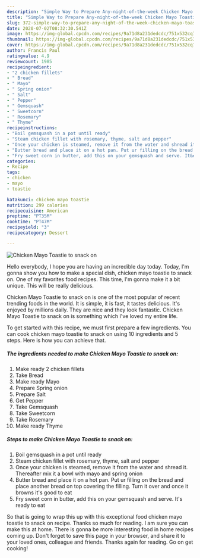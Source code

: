 ```yaml
---
description: "Simple Way to Prepare Any-night-of-the-week Chicken Mayo Toastie to snack on"
title: "Simple Way to Prepare Any-night-of-the-week Chicken Mayo Toastie to snack on"
slug: 372-simple-way-to-prepare-any-night-of-the-week-chicken-mayo-toastie-to-snack-on
date: 2020-07-02T08:32:30.541Z
image: https://img-global.cpcdn.com/recipes/9a71d8a231dedcdc/751x532cq70/chicken-mayo-toastie-to-snack-on-recipe-main-photo.jpg
thumbnail: https://img-global.cpcdn.com/recipes/9a71d8a231dedcdc/751x532cq70/chicken-mayo-toastie-to-snack-on-recipe-main-photo.jpg
cover: https://img-global.cpcdn.com/recipes/9a71d8a231dedcdc/751x532cq70/chicken-mayo-toastie-to-snack-on-recipe-main-photo.jpg
author: Francis Paul
ratingvalue: 4.9
reviewcount: 1985
recipeingredient:
- "2 chicken fillets"
- " Bread"
- " Mayo"
- " Spring onion"
- " Salt"
- " Pepper"
- " Gemsquash"
- " Sweetcorn"
- " Rosemary"
- " Thyme"
recipeinstructions:
- "Boil gemsquash in a pot until ready"
- "Steam chicken fillet with rosemary, thyme, salt and pepper"
- "Once your chicken is steamed, remove it from the water and shread it. Thereafter mix it a bowl with mayo and spring onion"
- "Butter bread and place it on a hot pan. Put ur filling on the bread and place another bread on top covering the filling. Turn it over and once it browns it&#39;s good to eat"
- "Fry sweet corn in butter, add this on your gemsquash and serve. It&#39;s ready to eat"
categories:
- Recipe
tags:
- chicken
- mayo
- toastie

katakunci: chicken mayo toastie 
nutrition: 299 calories
recipecuisine: American
preptime: "PT35M"
cooktime: "PT47M"
recipeyield: "3"
recipecategory: Dessert

---
```



![Chicken Mayo Toastie to snack on](https://img-global.cpcdn.com/recipes/9a71d8a231dedcdc/751x532cq70/chicken-mayo-toastie-to-snack-on-recipe-main-photo.jpg)

Hello everybody, I hope you are having an incredible day today. Today, I'm gonna show you how to make a special dish, chicken mayo toastie to snack on. One of my favorites food recipes. This time, I'm gonna make it a bit unique. This will be really delicious.

Chicken Mayo Toastie to snack on is one of the most popular of recent trending foods in the world. It is simple, it is fast, it tastes delicious. It's enjoyed by millions daily. They are nice and they look fantastic. Chicken Mayo Toastie to snack on is something which I've loved my entire life.




To get started with this recipe, we must first prepare a few ingredients. You can cook chicken mayo toastie to snack on using 10 ingredients and 5 steps. Here is how you can achieve that.

<!--inarticleads1-->

##### The ingredients needed to make Chicken Mayo Toastie to snack on:

1. Make ready 2 chicken fillets
1. Take  Bread
1. Make ready  Mayo
1. Prepare  Spring onion
1. Prepare  Salt
1. Get  Pepper
1. Take  Gemsquash
1. Take  Sweetcorn
1. Take  Rosemary
1. Make ready  Thyme




<!--inarticleads2-->

##### Steps to make Chicken Mayo Toastie to snack on:

1. Boil gemsquash in a pot until ready
1. Steam chicken fillet with rosemary, thyme, salt and pepper
1. Once your chicken is steamed, remove it from the water and shread it. Thereafter mix it a bowl with mayo and spring onion
1. Butter bread and place it on a hot pan. Put ur filling on the bread and place another bread on top covering the filling. Turn it over and once it browns it&#39;s good to eat
1. Fry sweet corn in butter, add this on your gemsquash and serve. It&#39;s ready to eat




So that is going to wrap this up with this exceptional food chicken mayo toastie to snack on recipe. Thanks so much for reading. I am sure you can make this at home. There is gonna be more interesting food in home recipes coming up. Don't forget to save this page in your browser, and share it to your loved ones, colleague and friends. Thanks again for reading. Go on get cooking!
